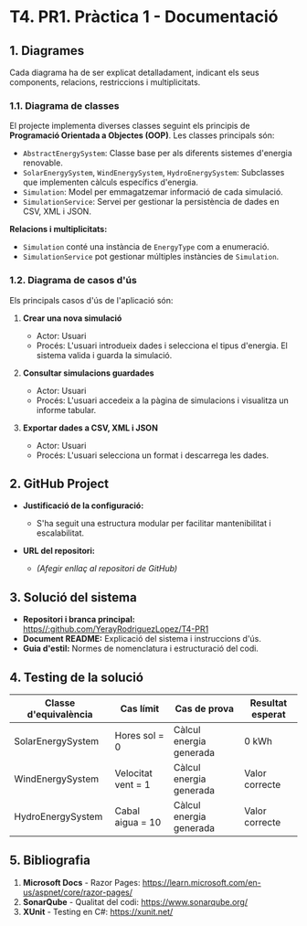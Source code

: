 # T4. PR1. Pràctica 1 - Documentació

## 1. Diagrames  
Cada diagrama ha de ser explicat detalladament, indicant els seus components, relacions, restriccions i multiplicitats.

### 1.1. Diagrama de classes  
El projecte implementa diverses classes seguint els principis de **Programació Orientada a Objectes (OOP)**. Les classes principals són:

- `AbstractEnergySystem`: Classe base per als diferents sistemes d'energia renovable.
- `SolarEnergySystem`, `WindEnergySystem`, `HydroEnergySystem`: Subclasses que implementen càlculs específics d'energia.
- `Simulation`: Model per emmagatzemar informació de cada simulació.
- `SimulationService`: Servei per gestionar la persistència de dades en CSV, XML i JSON.

**Relacions i multiplicitats:**  
- `Simulation` conté una instància de `EnergyType` com a enumeració.
- `SimulationService` pot gestionar múltiples instàncies de `Simulation`.

### 1.2. Diagrama de casos d'ús  
Els principals casos d'ús de l'aplicació són:

1. **Crear una nova simulació**
   - Actor: Usuari
   - Procés: L'usuari introdueix dades i selecciona el tipus d'energia. El sistema valida i guarda la simulació.

2. **Consultar simulacions guardades**
   - Actor: Usuari
   - Procés: L'usuari accedeix a la pàgina de simulacions i visualitza un informe tabular.

3. **Exportar dades a CSV, XML i JSON**
   - Actor: Usuari
   - Procés: L'usuari selecciona un format i descarrega les dades.

## 2. GitHub Project 
- **Justificació de la configuració:**
  - S'ha seguit una estructura modular per facilitar mantenibilitat i escalabilitat.

- **URL del repositori:**
  - *(Afegir enllaç al repositori de GitHub)*


## 3. Solució del sistema  
- **Repositori i branca principal:** [https//:github.com/YerayRodriguezLopez/T4-PR1](https://github.com/YerayRodriguezLopez/T4-PR1)
- **Document README:** Explicació del sistema i instruccions d'ús.
- **Guia d'estil:** Normes de nomenclatura i estructuració del codi.

## 4. Testing de la solució  
| Classe d'equivalència | Cas límit | Cas de prova | Resultat esperat |
|----------------------|----------|--------------|------------------|
| SolarEnergySystem   | Hores sol = 0 | Càlcul energia generada | 0 kWh |
| WindEnergySystem    | Velocitat vent = 1 | Càlcul energia generada | Valor correcte |
| HydroEnergySystem   | Cabal aigua = 10 | Càlcul energia generada | Valor correcte |

## 5. Bibliografia  
1. **Microsoft Docs** - Razor Pages: https://learn.microsoft.com/en-us/aspnet/core/razor-pages/
2. **SonarQube** - Qualitat del codi: https://www.sonarqube.org/
3. **XUnit** - Testing en C#: https://xunit.net/
